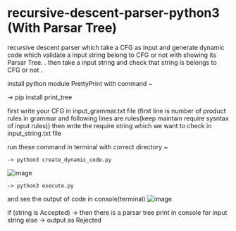 # recursive-descent-parser-python3 (With Parsar Tree)
recursive descent parser which take a CFG as input and generate dynamic code which validate a input string belong to CFG or not with showing its Parsar Tree. . then take a input string and check that string is belongs to CFG or not .

install python module PrettyPrint with command ~

-> pip install print_tree

first write your CFG in input_grammar.txt file (first line is number of product rules in grammar and following lines are rules(keep maintain require sysntax of input rules))
then write the require string which we want to check in input_string.txt file

run these command in terminal with correct directory ~

```-> python3 create_dynamic_code.py```

![image](https://github.com/laxman2002-hub/recursive-descent-parser-python3/assets/81050546/a85d13b3-6739-442e-9e87-b7df94ec9cc5)

```-> python3 execute.py``` 

and see the output of code in console(terminal)
![image](https://github.com/laxman2002-hub/recursive-descent-parser-python3/assets/81050546/0b1400f4-3b9e-49a8-aa0c-ccb1ce065ad0)

if (string is Accepted) -> then there is a parsar tree print in console for input string 
else -> output as Rejected
